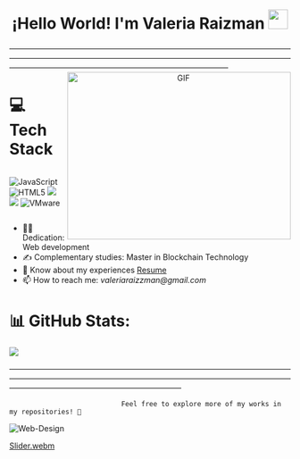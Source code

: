 <h1 align="center"><b>¡Hello World! I'm Valeria Raizman </b><img src="https://media.giphy.com/media/hvRJCLFzcasrR4ia7z/giphy.gif" width="35"></h1>
————————————————————————————————————————————————————————————————————————————————————————————————————

<a target="_blank" align="center">
  <img align="right" top="500" height="300" width="400" alt="GIF" src="https://cdn.dribbble.com/users/24711/screenshots/2426225/open-uri20151228-3-6mt2j">
  

</a>

# 💻 Tech Stack 
<div style="display: flex; flex-direction: column;">
 
  <p align="left">
    <img src="https://img.shields.io/badge/javascript-%23323330.svg?style=for-the-badge&logo=javascript&logoColor=%23F7DF1E" alt="JavaScript">
    <img src="https://img.shields.io/badge/html5-%23E34F26.svg?style=for-the-badge&logo=html5&logoColor=white" alt="HTML5">
    <img src="https://img.shields.io/badge/Python-FFD43B?style=for-the-badge&logo=python&logoColor=blue">
    <img src="https://img.shields.io/badge/Kali_Linux-557C94?style=for-the-badge&logo=kali-linux&logoColor=white">
    <img src="https://img.shields.io/badge/VMware-231f20?style=for-the-badge&logo=VMware&logoColor=white" alt="VMware">
  </p>
</div>

<ul>
  <li>👩‍💻 Dedication: Web development</li>
  <li>✍ Complementary studies: Master in Blockchain Technology</li>
  <li>📄 Know about my experiences <a href="https://www.linkedin.com/in/valeriaraizman/">Resume</a></li>
  <li>📫 How to reach me: <i>valeriaraizzman@gmail.com</i></li>
</ul>



# 📊 GitHub Stats:
![](https://github-readme-streak-stats.herokuapp.com/?user=valeria&theme=dracula&hide_border=false)<br/>

</div>

<div id="user-content-toc">
  <ul align="center">
  </ul>
</div>
——————————————————————————————————————————————————————————————————————————————————————————————


                                Feel free to explore more of my works in my repositories! 🌟 

![Web-Design](https://github.com/valeriaRaizzman/valeriaRaizzman/assets/132442225/577155e7-b18f-4c2c-b446-313fe7c7700d)

[Slider.webm](https://github.com/valeriaRaizzman/valeriaRaizzman/assets/132442225/8b48846f-d093-42f5-8c41-fc3d25c948a0)










